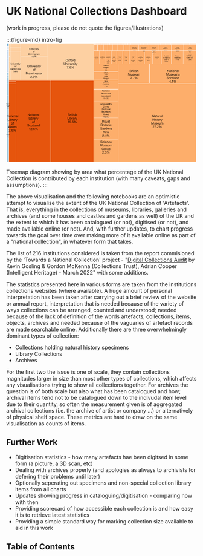 # UK National Collections Dashboard

(work in progress, please do not quote the figures/illustrations)

:::{figure-md} intro-fig
<img src="images/intro-treemap.png" alt="Treemap data visualisation showing percentage per institution of UK national collection ">

Treemap diagram showing by area what percentage of the UK National Collection is contributed by each institution (with many caveats, gaps and assumptions).
:::


The above visualisation and the following notebooks are an optimistic attempt to 
visualise the extent of the UK National Collection of 'Artefacts'. That is,
everything in the collections of museums, libraries, galleries and archives
(and some houses and castles and gardens as well) of the UK and the extent
to which it has been catalogued (or not), digitised (or not), and made 
available online (or not). And, with further updates, to chart progress
towards the goal over time over making more of it available online as part
of a "national collection", in whatever form that takes.

The list of 216 institutions considered is taken from the report commisioned by the 
'Towards a National Collection' project - "[Digital Collections Audit](https://museumdata.uk/wp-content/uploads/2023/11/Digital-Audit.pdf)
by Kevin Gosling & Gordon McKenna (Collections Trust), Adrian Cooper (Intelligent Heritage) - March 2022" with some additions.

The statistics presented here in various forms are taken from the institutions
collections websites (where available). A huge amount of personal 
interpretation has been taken after carrying out a brief review of the website or annual report, 
interpretation that is needed because of the variety of ways collections can be arranged,
counted and understood; needed because of the lack of definition of the words artefacts, collections,
items, objects, archives and needed because of the vaguaries of artefact records are made searchable online.
Additionally there are three overwhelmingly dominant types of collection:

  * Collections holding natural history specimens
  * Library Collections
  * Archives

For the first two the issue is one of scale, they contain collections magnitudes larger in size than most other
types of collections, which affects any visualisations trying to show all collections together.  For archives 
the question is of both scale but also what has been catalogued and how; archival items tend not to be catalogued
down to the indivudal item level due to their quantity, so often the measurement given is of aggregated archival
collections (i.e. the archive of artist or company ...) or alternatively of physical shelf space. These metrics are
hard to draw on the same visualisation as counts of items. 

## Further Work

  * Digitisation statistics - how many artefacts hae been digitsed in some form (a picture, a 3D scan, etc)
  * Dealing with archives properly (and apologies as always to archivists for defering their problems until later)
  * Optionally seperating out specimens and non-special collection library items from all charts
  * Updates showing progress in cataloguing/digitisation - comparing now with then
  * Providing scorecard of how accessible each collection is and how easy it is to retrieve latest statistics
  * Providing a simple standard way for marking collection size available to aid in this work

## Table of Contents

```{tableofcontents}
```
